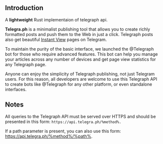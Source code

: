 ## Introduction
A **lightweight** Rust implementaion of telegraph api.

**Telegra.ph** is a minimalist publishing tool that allows you to create richly formatted posts and push them to the Web in just a click. Telegraph posts also get beautiful [Instant View](https://telegram.org/blog/instant-view) pages on Telegram.

To maintain the purity of the basic interface, we launched the @Telegraph bot for those who require advanced features. This bot can help you manage your articles across any number of devices and get page view statistics for any Telegraph page.


Anyone can enjoy the simplicity of Telegraph publishing, not just Telegram users. For this reason, all developers are welcome to use this Telegraph API to create bots like @Telegraph for any other platform, or even standalone interfaces.

## Notes
 All queries to the Telegraph API must be served over HTTPS and should be presented in this form: `https://api.telegra.ph/%method%.`

If a path parameter is present, you can also use this form: https://api.telegra.ph/%method%/%path%.
